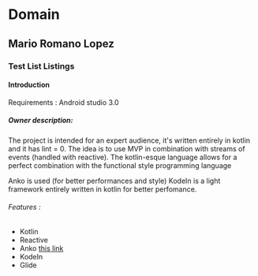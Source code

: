 # Domain
## Mario Romano Lopez
### Test List Listings

#### Introduction 
Requirements : 
Android studio 3.0

##### Owner description: 
The project is intended for an expert audience, it's written entirely in kotlin and it has lint = 0. The idea is to use MVP in combination with streams of events (handled with reactive). The kotlin-esque language allows for a perfect combination with the functional style programming language

Anko is used (for better performances and style)
KodeIn is a light framework entirely written in kotlin for better perfomance.

###### Features :
* Kotlin
* Reactive
* Anko [this link](https://github.com/Kotlin/anko)
* KodeIn
* Glide  
 
